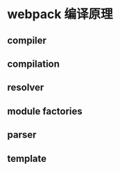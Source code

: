 # webpack 编译原理

## compiler

## compilation

## resolver

## module factories

## parser

## template

